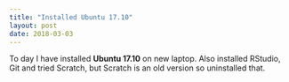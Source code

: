 ```yaml
---
title: "Installed Ubuntu 17.10"
layout: post
date: 2018-03-03
---
```


To day I have installed **Ubuntu 17.10** on new laptop. Also installed RStudio, Git and tried Scratch, but Scratch is an old version so uninstalled that.

